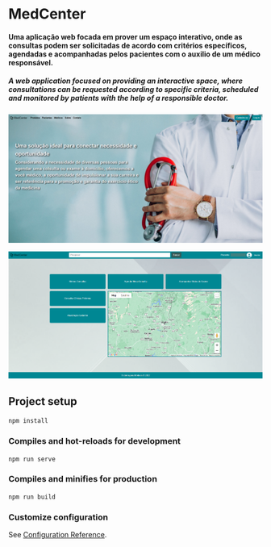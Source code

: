 <!--
Copyright © and authorship:

Lucas Nogueira <https://github.com/llunno>;
Matias Reinke <https://github.com/MatyOS25>;
Bruno Rudy <https://github.com/BK-Rudy>;
Pedro Fonseca <https://github.com/pefonseca>;

Attribution Required.
-->

# MedCenter

#### Uma aplicação web focada em prover um espaço interativo, onde as consultas podem ser solicitadas de acordo com critérios específicos, agendadas e acompanhadas pelos pacientes com o auxilio de um médico responsável.

##### A web application focused on providing an interactive space, where consultations can be requested according to specific criteria, scheduled and monitored by patients with the help of a responsible doctor.

![home](src/assets/demo/demo1.png)

![dashboard](src/assets/demo/demo2.png)

## Project setup
```
npm install
```

### Compiles and hot-reloads for development
```
npm run serve
```

### Compiles and minifies for production
```
npm run build
```

### Customize configuration
See [Configuration Reference](https://cli.vuejs.org/config/).
